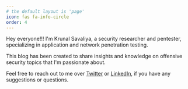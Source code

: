 ```yaml
---
# the default layout is 'page'
icon: fas fa-info-circle
order: 4
---
```


Hey everyone!!! I'm Krunal Savaliya, a security researcher and pentester, specializing in application and network penetration testing.

This blog has been created to share insights and knowledge on offensive security topics that I'm passionate about.

Feel free to reach out to me over [Twitter](https://twitter.com/sklnhunt) or [LinkedIn](https://www.linkedin.com/in/krunalsavaliya), if you have any suggestions or questions.
